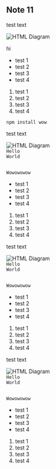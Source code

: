 <h2>Note 11</h2>
<p>test text</p>
<img src="https://i.gyazo.com/8cbf5458977cd0533c1c94322a0348b4.png" alt="HTML Diagram" />

<p>hi</p>

<ul>
<li>test 1</li>
<li>test 2</li>
<li>test 3</li>
<li>test 4</li>
</ul>

<ol>
<li>test 1</li>
<li>test 2</li>
<li>test 3</li>
<li>test 4</li>
</ol>

<code>npm install wow</code>

<p>test text</p>
<img src="https://i.gyazo.com/8cbf5458977cd0533c1c94322a0348b4.png" alt="HTML Diagram" />

<code>
Hello
World

Wowowowow
</code>

<ul>
<li>test 1</li>
<li>test 2</li>
<li>test 3</li>
<li>test 4</li>
</ul>

<ol>
<li>test 1</li>
<li>test 2</li>
<li>test 3</li>
<li>test 4</li>
</ol>
<p>test text</p>
<img src="https://i.gyazo.com/8cbf5458977cd0533c1c94322a0348b4.png" alt="HTML Diagram" />
<code>
Hello
World

Wowowowow
</code>

<ul>
<li>test 1</li>
<li>test 2</li>
<li>test 3</li>
<li>test 4</li>
</ul>

<ol>
<li>test 1</li>
<li>test 2</li>
<li>test 3</li>
<li>test 4</li>
</ol>
<p>test text</p>
<img src="https://i.gyazo.com/8cbf5458977cd0533c1c94322a0348b4.png" alt="HTML Diagram" />
<code>
Hello
World

Wowowowow
</code>

<ul>
<li>test 1</li>
<li>test 2</li>
<li>test 3</li>
<li>test 4</li>
</ul>

<ol>
<li>test 1</li>
<li>test 2</li>
<li>test 3</li>
<li>test 4</li>
</ol>
